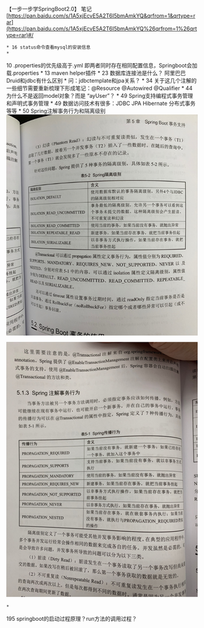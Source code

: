 
【一步一步学SpringBoot2.0】 笔记
[https://pan.baidu.com/s/1A5xjEcvE5A2T6I5bmAmkYQ&qrfrom=1&qrtype=rar](https://pan.baidu.com/s/1A5xjEcvE5A2T6I5bmAmkYQ%26qrfrom=1%26qrtype=rar)#/

	* 16 status命令查看mysql的安装信息
	* 
10 .properties的优先级高于.yml 即两者同时存在相同配置信息，Springboot会加载.properties
	* 
13 maven helper插件
	* 
23 数据库连接池是什么？ 阿里巴巴Druid和jdbc有什么区别
	* 
问：jdbctemplate和jpa关系？
	* 
34 关于这几个注解的一些细节需要重新梳理下形成笔记：@Resource @Autowired @Qualifier
	* 
44 为什么不是返回model对象？而是 “ayUser”？
	* 
49 Spring支持编程式事务管理和声明式事务管理
	* 
49 数据访问技术有很多：JDBC JPA Hibernate 分布式事务等等
	* 
50 Spring注解事务行为和隔离级别
	![](_assets/一步一步学SpringBoot2.0%20笔记/image-一步一步学SpringBoot2.0%20笔记-20221017-144834615.png)

![](_assets/一步一步学SpringBoot2.0%20笔记/image-一步一步学SpringBoot2.0%20笔记-20221017-144907016.png)

	* 
195 springboot的启动过程原理？run方法的调用过程？

